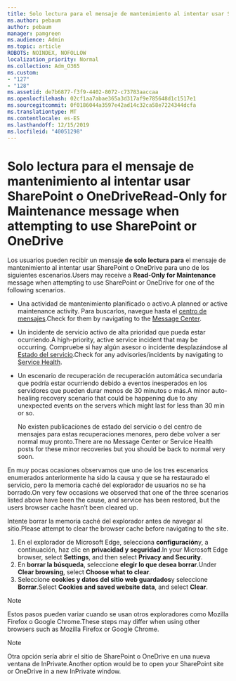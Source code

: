 ```yaml
---
title: Solo lectura para el mensaje de mantenimiento al intentar usar SharePoint o OneDrive
ms.author: pebaum
author: pebaum
manager: pamgreen
ms.audience: Admin
ms.topic: article
ROBOTS: NOINDEX, NOFOLLOW
localization_priority: Normal
ms.collection: Adm_O365
ms.custom:
- "127"
- "128"
ms.assetid: de7b6877-f3f9-4402-8072-c73783aaccaa
ms.openlocfilehash: 02cf1aa7abae365a3d317af9e785648d1c1517e1
ms.sourcegitcommit: 0f0186044a3597e42ad14c32ca58e7224344dcfa
ms.translationtype: MT
ms.contentlocale: es-ES
ms.lasthandoff: 12/15/2019
ms.locfileid: "40051298"
---
```

# <a name="read-only-for-maintenance-message-when-attempting-to-use-sharepoint-or-onedrive"></a><span data-ttu-id="944e2-102">Solo lectura para el mensaje de mantenimiento al intentar usar SharePoint o OneDrive</span><span class="sxs-lookup"><span data-stu-id="944e2-102">Read-Only for Maintenance message when attempting to use SharePoint or OneDrive</span></span>

<span data-ttu-id="944e2-103">Los usuarios pueden recibir un mensaje **de solo lectura para** el mensaje de mantenimiento al intentar usar SharePoint o OneDrive para uno de los siguientes escenarios.</span><span class="sxs-lookup"><span data-stu-id="944e2-103">Users may receive a **Read-Only for Maintenance** message when attempting to use SharePoint or OneDrive for one of the following scenarios.</span></span> 

-   <span data-ttu-id="944e2-104">Una actividad de mantenimiento planificado o activo.</span><span class="sxs-lookup"><span data-stu-id="944e2-104">A planned or active maintenance activity.</span></span>  <span data-ttu-id="944e2-105">Para buscarlos, navegue hasta el [centro de mensajes](https://portal.office.com/adminportal/home#/messagecenter).</span><span class="sxs-lookup"><span data-stu-id="944e2-105">Check for them by navigating to the [Message Center](https://portal.office.com/adminportal/home#/messagecenter).</span></span>
-   <span data-ttu-id="944e2-106">Un incidente de servicio activo de alta prioridad que pueda estar ocurriendo.</span><span class="sxs-lookup"><span data-stu-id="944e2-106">A high-priority, active service incident that may be occurring.</span></span> <span data-ttu-id="944e2-107">Compruebe si hay algún asesor o incidente desplazándose al [Estado del servicio](https://portal.office.com/adminportal/home#/servicehealth).</span><span class="sxs-lookup"><span data-stu-id="944e2-107">Check for any advisories/incidents by navigating to [Service Health](https://portal.office.com/adminportal/home#/servicehealth).</span></span>
-   <span data-ttu-id="944e2-108">Un escenario de recuperación de recuperación automática secundaria que podría estar ocurriendo debido a eventos inesperados en los servidores que pueden durar menos de 30 minutos o más.</span><span class="sxs-lookup"><span data-stu-id="944e2-108">A minor auto-healing recovery scenario that could be happening due to any unexpected events on the servers which might last for less than 30 min or so.</span></span> 
    
    <span data-ttu-id="944e2-109">No existen publicaciones de estado del servicio o del centro de mensajes para estas recuperaciones menores, pero debe volver a ser normal muy pronto.</span><span class="sxs-lookup"><span data-stu-id="944e2-109">There are no Message Center or Service Health posts for these minor recoveries but you should be back to normal very soon.</span></span>

<span data-ttu-id="944e2-110">En muy pocas ocasiones observamos que uno de los tres escenarios enumerados anteriormente ha sido la causa y que se ha restaurado el servicio, pero la memoria caché del explorador de usuarios no se ha borrado.</span><span class="sxs-lookup"><span data-stu-id="944e2-110">On very few occasions we observed that one of the three scenarios listed above have been the cause, and service has been restored, but the users browser cache hasn’t been cleared up.</span></span>

<span data-ttu-id="944e2-111">Intente borrar la memoria caché del explorador antes de navegar al sitio.</span><span class="sxs-lookup"><span data-stu-id="944e2-111">Please attempt to clear the browser cache before navigating to the site.</span></span>

1. <span data-ttu-id="944e2-112">En el explorador de Microsoft Edge, selecciona **configuración**y, a continuación, haz clic en **privacidad y seguridad**.</span><span class="sxs-lookup"><span data-stu-id="944e2-112">In your Microsoft Edge browser, select **Settings**, and then select **Privacy and Security**.</span></span>
2. <span data-ttu-id="944e2-113">En **borrar la búsqueda**, seleccione **elegir lo que desea borrar**.</span><span class="sxs-lookup"><span data-stu-id="944e2-113">Under **Clear browsing**, select **Choose what to clear**.</span></span>
3. <span data-ttu-id="944e2-114">Seleccione **cookies y datos del sitio web guardados**y seleccione **Borrar**.</span><span class="sxs-lookup"><span data-stu-id="944e2-114">Select **Cookies and saved website data**, and select **Clear**.</span></span>

>[!Note] 
> <span data-ttu-id="944e2-115">Estos pasos pueden variar cuando se usan otros exploradores como Mozilla Firefox o Google Chrome.</span><span class="sxs-lookup"><span data-stu-id="944e2-115">These steps may differ when using other browsers such as Mozilla Firefox or Google Chrome.</span></span>

>[!Note] 
> <span data-ttu-id="944e2-116">Otra opción sería abrir el sitio de SharePoint o OneDrive en una nueva ventana de InPrivate.</span><span class="sxs-lookup"><span data-stu-id="944e2-116">Another option would be to open your SharePoint site or OneDrive in a new InPrivate window.</span></span>